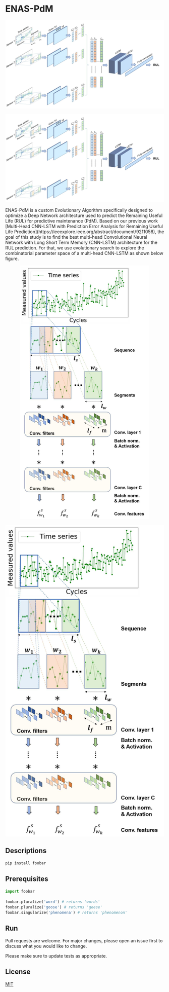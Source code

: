 # ENAS-PdM
![GitHub Logo](/cnnlstm.png)
<p align="center">
  <img width="600" src="/cnnlstm.png">
</p>
ENAS-PdM is a custom Evolutionary Algorithm specifically designed to optimize a Deep Network architecture used to predict the Remaining Useful Life (RUL) for predictive maintenance (PdM). Based on our previous work [Multi-Head CNN-LSTM with Prediction Error Analysis for Remaining Useful Life Prediction](https://ieeexplore.ieee.org/abstract/document/9211058), the goal of this study is to find the best multi-head Convolutional Neural Network with Long Short Term Memory (CNN-LSTM) architecture for the RUL prediction. For that, we use evolutionary search to explore the combinatorial parameter space of a multi-head CNN-LSTM as shown below figure.
<p align="center">
  <img height="800" src="/cnn_c.png">
</p>

![GitHub Logo](/cnn_c.png)

## Descriptions



```bash
pip install foobar
```

## Prerequisites

```python
import foobar

foobar.pluralize('word') # returns 'words'
foobar.pluralize('goose') # returns 'geese'
foobar.singularize('phenomena') # returns 'phenomenon'
```

## Run
Pull requests are welcome. For major changes, please open an issue first to discuss what you would like to change.

Please make sure to update tests as appropriate.

## License
[MIT](https://choosealicense.com/licenses/mit/)
